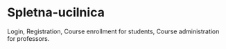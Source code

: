# Spletna-ucilnica
Login, Registration, Course enrollment for students, Course administration for professors. 
